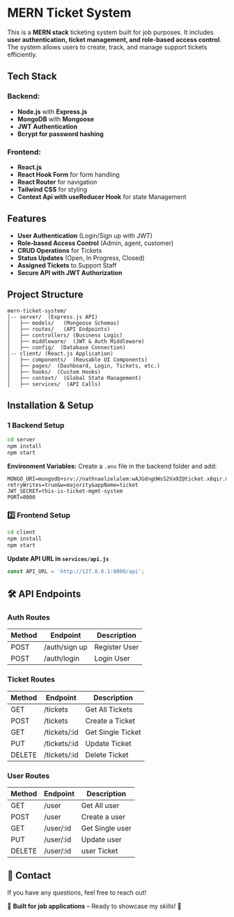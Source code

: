 # MERN Ticket System

This is a **MERN stack** ticketing system built for job purposes. It includes **user authentication, ticket management, and role-based access control**. The system allows users to create, track, and manage support tickets efficiently.

## Tech Stack

### Backend:

- **Node.js** with **Express.js**
- **MongoDB** with **Mongoose**
- **JWT Authentication**
- **Bcrypt for password hashing**

### Frontend:

- **React.js**
- **React Hook Form** for form handling
- **React Router** for navigation
- **Tailwind CSS** for styling
- **Context Api with useReducer Hook** for state Management

## Features

- **User Authentication** (Login/Sign up with JWT)
- **Role-based Access Control** (Admin, agent, customer)
- **CRUD Operations** for Tickets
- **Status Updates** (Open, In Progress, Closed)
- **Assigned Tickets** to Support Staff
- **Secure API with JWT Authorization**

## Project Structure

```
mern-ticket-system/
│-- server/  (Express.js API)
│   ├── models/   (Mongoose Schemas)
│   ├── routes/   (API Endpoints)
│   ├── controllers/ (Business Logic)
│   ├── middleware/  (JWT & Auth Middleware)
│   ├── config/  (Database Connection)
│-- client/ (React.js Application)
│   ├── components/  (Reusable UI Components)
│   ├── pages/  (Dashboard, Login, Tickets, etc.)
│   ├── hooks/  (Custom Hooks)
│   ├── context/  (Global State Management)
│   ├── services/  (API Calls)
```

## Installation & Setup

### 1️ Backend Setup

```sh
cd server
npm install
npm start
```

**Environment Variables:**
Create a `.env` file in the backend folder and add:

```env
MONGO_URI=mongodb+srv://nathnaelzelalem:wAJGdngUWsS2Va9Z@ticket.x8qir.mongodb.net/?retryWrites=true&w=majority&appName=ticket
JWT_SECRET=this-is-ticket-mgmt-system
PORT=8000
```

### 2️⃣ Frontend Setup

```sh
cd client
npm install
npm start
```

**Update API URL in `services/api.js`**

```js
const API_URL = 'http://127.0.0.1:8000/api';
```

## 🛠 API Endpoints

### Auth Routes

| Method | Endpoint      | Description   |
| ------ | ------------- | ------------- |
| POST   | /auth/sign up | Register User |
| POST   | /auth/login   | Login User    |

### Ticket Routes

| Method | Endpoint     | Description       |
| ------ | ------------ | ----------------- |
| GET    | /tickets     | Get All Tickets   |
| POST   | /tickets     | Create a Ticket   |
| GET    | /tickets/:id | Get Single Ticket |
| PUT    | /tickets/:id | Update Ticket     |
| DELETE | /tickets/:id | Delete Ticket     |

### User Routes

| Method | Endpoint  | Description     |
| ------ | --------- | --------------- |
| GET    | /user     | Get All user    |
| POST   | /user     | Create a user   |
| GET    | /user/:id | Get Single user |
| PUT    | /user/:id | Update user     |
| DELETE | /user/:id | user Ticket     |

## 📩 Contact

If you have any questions, feel free to reach out!

💼 **Built for job applications** – Ready to showcase my skills! 🚀
